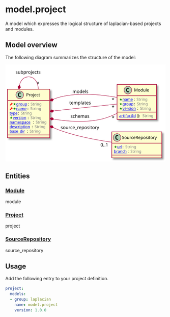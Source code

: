# model.project

A model which expresses the logical structure of laplacian-based projects and modules.


<!-- @main-content@ -->
<!-- @main-content@ -->

## Model overview

The following diagram summarizes the structure of the model:

![](./doc/image/model-diagram.svg)

## Entities
### [Module](./doc/entities/Module.md)

module

### [Project](./doc/entities/Project.md)

project

### [SourceRepository](./doc/entities/SourceRepository.md)

source_repository



## Usage

Add the following entry to your project definition.

```yaml
project:
  models:
  - group: laplacian
    name: model.project
    version: 1.0.0
```